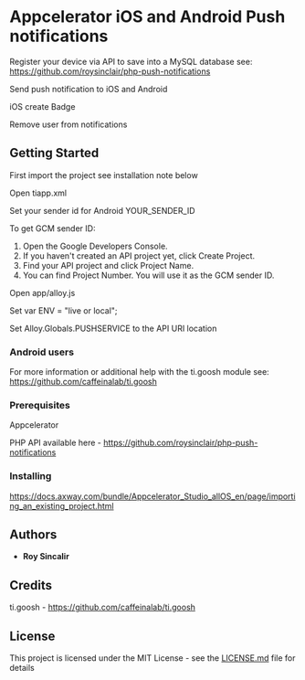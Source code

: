 # Appcelerator iOS and Android Push notifications

Register your device via API to save into a MySQL database see: https://github.com/roysinclair/php-push-notifications

Send push notification to iOS and Android
 
iOS create Badge
 
Remove user from notifications

## Getting Started

First import the project see installation note below

Open tiapp.xml

Set your sender id for Android <property name="gcm.senderid">YOUR_SENDER_ID</property>

To get GCM sender ID:

1. Open the Google Developers Console.
2. If you haven't created an API project yet, click Create Project.
3. Find your API project and click Project Name.
4. You can find Project Number. You will use it as the GCM sender ID.

Open app/alloy.js
 
Set var ENV = "live or local";

Set Alloy.Globals.PUSHSERVICE to the API URI location 

### Android users
For more information or additional help with the ti.goosh module see: https://github.com/caffeinalab/ti.goosh  

### Prerequisites

Appcelerator

PHP API available here - https://github.com/roysinclair/php-push-notifications

### Installing

https://docs.axway.com/bundle/Appcelerator_Studio_allOS_en/page/importing_an_existing_project.html

## Authors

* **Roy Sincalir**

## Credits
ti.goosh - https://github.com/caffeinalab/ti.goosh 

## License

This project is licensed under the MIT License - see the [LICENSE.md](LICENSE.md) file for details
